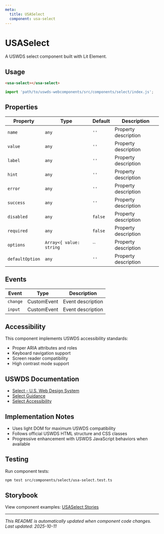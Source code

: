 ```yaml
---
meta:
  title: USASelect
  component: usa-select
---
```


# USASelect

A USWDS select component built with Lit Element.

## Usage

```html
<usa-select></usa-select>
```

```javascript
import 'path/to/uswds-webcomponents/src/components/select/index.js';
```

## Properties

| Property | Type | Default | Description |
|----------|------|---------|-------------|
| `name` | `any` | `''` | Property description |
| `value` | `any` | `''` | Property description |
| `label` | `any` | `''` | Property description |
| `hint` | `any` | `''` | Property description |
| `error` | `any` | `''` | Property description |
| `success` | `any` | `''` | Property description |
| `disabled` | `any` | `false` | Property description |
| `required` | `any` | `false` | Property description |
| `options` | `Array<{ value: string` | `` | Property description |
| `defaultOption` | `any` | `''` | Property description |

## Events

| Event | Type | Description |
|-------|------|-------------|
| `change` | CustomEvent | Event description |
| `input` | CustomEvent | Event description |

## Accessibility

This component implements USWDS accessibility standards:

- Proper ARIA attributes and roles
- Keyboard navigation support
- Screen reader compatibility
- High contrast mode support

## USWDS Documentation

- [Select - U.S. Web Design System](https://designsystem.digital.gov/components/select/)
- [Select Guidance](https://designsystem.digital.gov/components/select/#guidance)
- [Select Accessibility](https://designsystem.digital.gov/components/select/#accessibility)

## Implementation Notes

- Uses light DOM for maximum USWDS compatibility
- Follows official USWDS HTML structure and CSS classes
- Progressive enhancement with USWDS JavaScript behaviors when available

## Testing

Run component tests:

```bash
npm test src/components/select/usa-select.test.ts
```

## Storybook

View component examples: [USASelect Stories](http://localhost:6006/?path=/story/components-select)

---

_This README is automatically updated when component code changes._
_Last updated: 2025-10-11_
